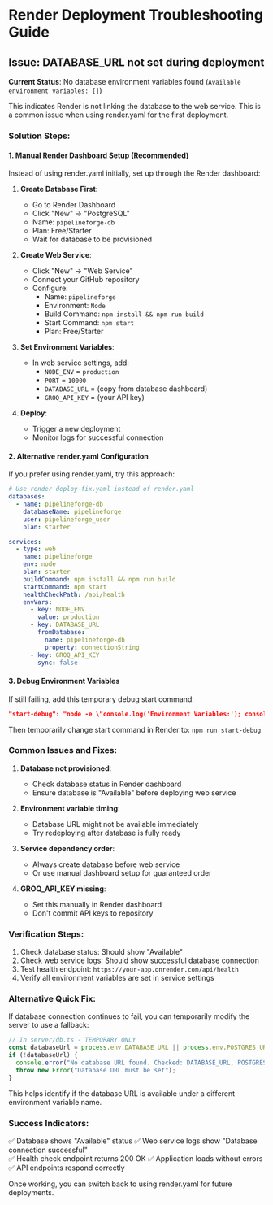 # Render Deployment Troubleshooting Guide

## Issue: DATABASE_URL not set during deployment

**Current Status**: No database environment variables found (`Available environment variables: []`)

This indicates Render is not linking the database to the web service. This is a common issue when using render.yaml for the first deployment.

### Solution Steps:

#### 1. Manual Render Dashboard Setup (Recommended)

Instead of using render.yaml initially, set up through the Render dashboard:

1. **Create Database First**:
   - Go to Render Dashboard
   - Click "New" → "PostgreSQL"
   - Name: `pipelineforge-db`
   - Plan: Free/Starter
   - Wait for database to be provisioned

2. **Create Web Service**:
   - Click "New" → "Web Service"
   - Connect your GitHub repository
   - Configure:
     - Name: `pipelineforge`
     - Environment: `Node`
     - Build Command: `npm install && npm run build`
     - Start Command: `npm start`
     - Plan: Free/Starter

3. **Set Environment Variables**:
   - In web service settings, add:
     - `NODE_ENV` = `production`
     - `PORT` = `10000` 
     - `DATABASE_URL` = (copy from database dashboard)
     - `GROQ_API_KEY` = (your API key)

4. **Deploy**:
   - Trigger a new deployment
   - Monitor logs for successful connection

#### 2. Alternative render.yaml Configuration

If you prefer using render.yaml, try this approach:

```yaml
# Use render-deploy-fix.yaml instead of render.yaml
databases:
  - name: pipelineforge-db
    databaseName: pipelineforge
    user: pipelineforge_user
    plan: starter

services:
  - type: web
    name: pipelineforge
    env: node
    plan: starter
    buildCommand: npm install && npm run build
    startCommand: npm start
    healthCheckPath: /api/health
    envVars:
      - key: NODE_ENV
        value: production
      - key: DATABASE_URL
        fromDatabase:
          name: pipelineforge-db
          property: connectionString
      - key: GROQ_API_KEY
        sync: false
```

#### 3. Debug Environment Variables

If still failing, add this temporary debug start command:

```json
"start-debug": "node -e \"console.log('Environment Variables:'); console.log(Object.keys(process.env).filter(k => k.includes('DATABASE') || k.includes('POSTGRES')).map(k => k + '=' + (process.env[k] ? 'SET' : 'NOT_SET')).join('\\n')); console.log('DATABASE_URL length:', process.env.DATABASE_URL?.length || 0);\" && npm run start"
```

Then temporarily change start command in Render to: `npm run start-debug`

### Common Issues and Fixes:

1. **Database not provisioned**: 
   - Check database status in Render dashboard
   - Ensure database is "Available" before deploying web service

2. **Environment variable timing**:
   - Database URL might not be available immediately
   - Try redeploying after database is fully ready

3. **Service dependency order**:
   - Always create database before web service
   - Or use manual dashboard setup for guaranteed order

4. **GROQ_API_KEY missing**:
   - Set this manually in Render dashboard
   - Don't commit API keys to repository

### Verification Steps:

1. Check database status: Should show "Available"
2. Check web service logs: Should show successful database connection
3. Test health endpoint: `https://your-app.onrender.com/api/health`
4. Verify all environment variables are set in service settings

### Alternative Quick Fix:

If database connection continues to fail, you can temporarily modify the server to use a fallback:

```javascript
// In server/db.ts - TEMPORARY ONLY
const databaseUrl = process.env.DATABASE_URL || process.env.POSTGRES_URL || process.env.DB_URL;
if (!databaseUrl) {
  console.error("No database URL found. Checked: DATABASE_URL, POSTGRES_URL, DB_URL");
  throw new Error("Database URL must be set");
}
```

This helps identify if the database URL is available under a different environment variable name.

### Success Indicators:

✅ Database shows "Available" status
✅ Web service logs show "Database connection successful"  
✅ Health check endpoint returns 200 OK
✅ Application loads without errors
✅ API endpoints respond correctly

Once working, you can switch back to using render.yaml for future deployments.